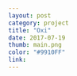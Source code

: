 ```yaml
---
layout: post
category: project
title: "Oxi"
date: 2017-07-19
thumb: main.png
color: "#9910FF"
link: 
---
```


